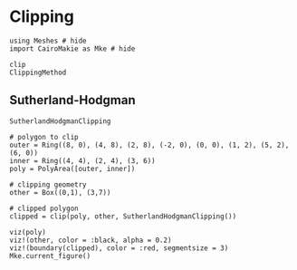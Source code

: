 # Clipping

```@example clipping
using Meshes # hide
import CairoMakie as Mke # hide
```

```@docs
clip
ClippingMethod
```

## Sutherland-Hodgman

```@docs
SutherlandHodgmanClipping
```

```@example clipping
# polygon to clip
outer = Ring((8, 0), (4, 8), (2, 8), (-2, 0), (0, 0), (1, 2), (5, 2), (6, 0))
inner = Ring((4, 4), (2, 4), (3, 6))
poly = PolyArea([outer, inner])

# clipping geometry
other = Box((0,1), (3,7))

# clipped polygon
clipped = clip(poly, other, SutherlandHodgmanClipping())

viz(poly)
viz!(other, color = :black, alpha = 0.2)
viz!(boundary(clipped), color = :red, segmentsize = 3)
Mke.current_figure()
```